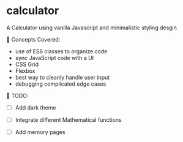 # calculator
A Calculator using vanilla Javascript and minimalistic styling desgin

🧠 Concepts Covered:
- use of ES6 classes to organize code
- sync JavaScript code with a UI
- CSS Grid
- Flexbox
- best way to cleanly handle user input
- debugging complicated edge cases

📝 TODO:

- [ ] Add dark theme
- [ ] Integrate different Mathematical functions
- [ ] Add memory pages

